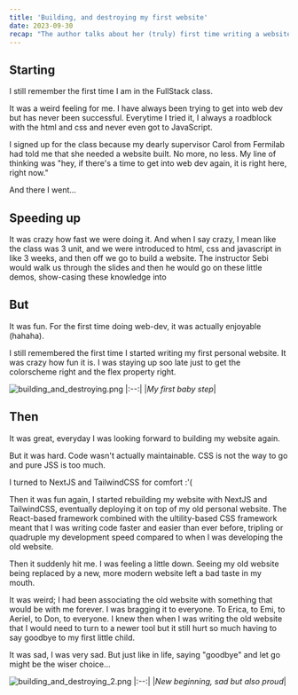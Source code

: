 ```yaml
---
title: 'Building, and destroying my first website'
date: 2023-09-30
recap: "The author talks about her (truly) first time writing a website in FullStack DeCal and how sad she is to let it go in favor of the new tech."
---
```


## Starting 

I still remember the first time I am in the FullStack class.

It was a weird feeling for me. I have always been trying to get into
web dev but has never been successful. Everytime I tried it, I always
a roadblock with the html and css and never even got to JavaScript.

I signed up for the class because my dearly supervisor Carol from Fermilab had told me that 
she needed a website built. No more, no less. My line of thinking was "hey, if there's
a time to get into web dev again, it is right here, right now."

And there I went...

## Speeding up

It was crazy how fast we were doing it. And when I say crazy, I mean like 
the class was 3 unit, and we were introduced to html, css and javascript in like 3 weeks, 
and then off we go to build a website. The instructor Sebi would walk us through the slides
and then he would go on these little demos, show-casing these knowledge into 

## But

It was fun. For the first time doing web-dev, it was actually enjoyable (hahaha).

I still remembered the first time I started writing my first personal website. It was crazy
how fun it is. I was staying up soo late just to get the colorscheme right and the flex property right.

![building_and_destroying.png](..%2Fblogs%2Fbuilding_and_destroying.png)
|:--:|
|*My first baby step*|

## Then

It was great, everyday I was looking forward to building my website again. 

But it was hard. Code wasn't actually maintainable. CSS is not the way to go and
pure JSS is too much.

I turned to NextJS and TailwindCSS for comfort :'( 

Then it was fun again, I started rebuilding my website with NextJS and TailwindCSS, 
eventually deploying it on top of my old personal website. The React-based framework
combined with the ultility-based CSS framework meant that I was writing code faster and 
easier than ever before, tripling or quadruple my development speed compared to when I 
was developing the old website.

Then it suddenly hit me. I was feeling a little down. Seeing my old website being replaced
by a new, more modern website left a bad taste in my mouth. 

It was weird; I had been associating the old website with something 
that would be with me forever. I was bragging it to everyone. To Erica, to Emi,
to Aeriel, to Don, to everyone. I knew then when I was writing the old website that 
I would need to turn to a newer tool but it still hurt so much having to say
goodbye to my first little child. 

It was sad, I was very sad. But just like in life, saying "goodbye" and let go
might be the wiser choice...

![building_and_destroying_2.png](..%2Fblogs%2Fbuilding_and_destroying_2.png)
|:--:|
|*New beginning, sad but also proud*|